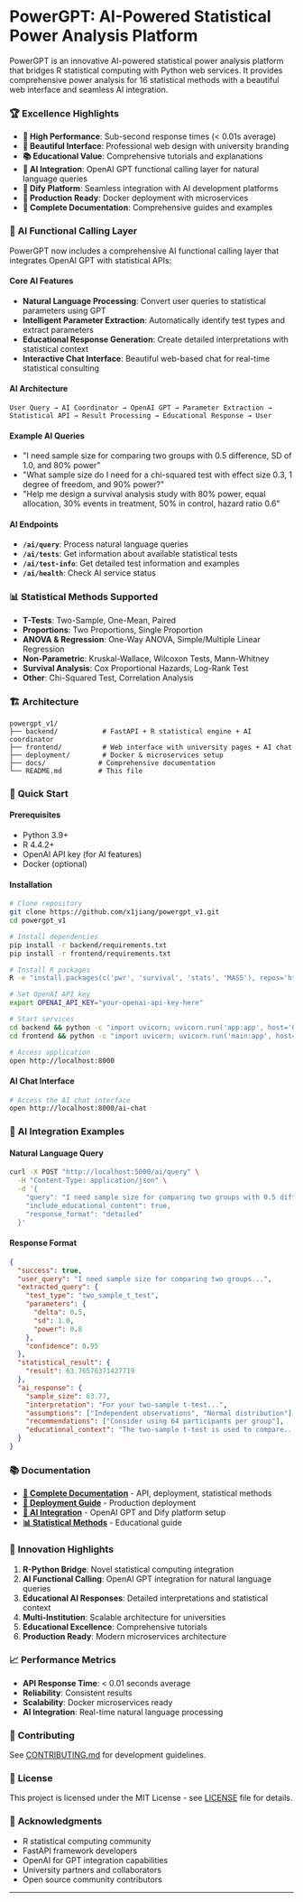 # PowerGPT: AI-Powered Statistical Power Analysis Platform  

PowerGPT is an innovative AI-powered statistical power analysis platform that bridges R statistical computing with Python web services. It provides comprehensive power analysis for 16 statistical methods with a beautiful web interface and seamless AI integration.

### 🏆 **Excellence Highlights**

- **🚀 High Performance**: Sub-second response times (< 0.01s average)
- **🎨 Beautiful Interface**: Professional web design with university branding
- **📚 Educational Value**: Comprehensive tutorials and explanations
- **🤖 AI Integration**: OpenAI GPT functional calling layer for natural language queries
- **🔗 Dify Platform**: Seamless integration with AI development platforms
- **🐳 Production Ready**: Docker deployment with microservices
- **📖 Complete Documentation**: Comprehensive guides and examples

### 🤖 **AI Functional Calling Layer**

PowerGPT now includes a comprehensive AI functional calling layer that integrates OpenAI GPT with statistical APIs:

#### **Core AI Features**
- **Natural Language Processing**: Convert user queries to statistical parameters using GPT
- **Intelligent Parameter Extraction**: Automatically identify test types and extract parameters
- **Educational Response Generation**: Create detailed interpretations with statistical context
- **Interactive Chat Interface**: Beautiful web-based chat for real-time statistical consulting

#### **AI Architecture**
```
User Query → AI Coordinator → OpenAI GPT → Parameter Extraction → 
Statistical API → Result Processing → Educational Response → User
```

#### **Example AI Queries**
- "I need sample size for comparing two groups with 0.5 difference, SD of 1.0, and 80% power"
- "What sample size do I need for a chi-squared test with effect size 0.3, 1 degree of freedom, and 90% power?"
- "Help me design a survival analysis study with 80% power, equal allocation, 30% events in treatment, 50% in control, hazard ratio 0.6"

#### **AI Endpoints**
- **`/ai/query`**: Process natural language queries
- **`/ai/tests`**: Get information about available statistical tests
- **`/ai/test-info`**: Get detailed test information and examples
- **`/ai/health`**: Check AI service status

### 📊 **Statistical Methods Supported**
- **T-Tests**: Two-Sample, One-Mean, Paired
- **Proportions**: Two Proportions, Single Proportion
- **ANOVA & Regression**: One-Way ANOVA, Simple/Multiple Linear Regression
- **Non-Parametric**: Kruskal-Wallace, Wilcoxon Tests, Mann-Whitney
- **Survival Analysis**: Cox Proportional Hazards, Log-Rank Test
- **Other**: Chi-Squared Test, Correlation Analysis

### 🏗️ **Architecture**

```
powergpt_v1/
├── backend/           # FastAPI + R statistical engine + AI coordinator
├── frontend/          # Web interface with university pages + AI chat
├── deployment/        # Docker & microservices setup
├── docs/             # Comprehensive documentation
└── README.md         # This file
```

### 🚀 **Quick Start**

#### Prerequisites
- Python 3.9+
- R 4.4.2+
- OpenAI API key (for AI features)
- Docker (optional)

#### Installation
```bash
# Clone repository
git clone https://github.com/x1jiang/powergpt_v1.git
cd powergpt_v1

# Install dependencies
pip install -r backend/requirements.txt
pip install -r frontend/requirements.txt

# Install R packages
R -e "install.packages(c('pwr', 'survival', 'stats', 'MASS'), repos='https://cran.rstudio.com/')"

# Set OpenAI API key
export OPENAI_API_KEY="your-openai-api-key-here"

# Start services
cd backend && python -c "import uvicorn; uvicorn.run('app:app', host='0.0.0.0', port=5000)" &
cd frontend && python -c "import uvicorn; uvicorn.run('main:app', host='0.0.0.0', port=8000)" &

# Access application
open http://localhost:8000
```

#### AI Chat Interface
```bash
# Access the AI chat interface
open http://localhost:8000/ai-chat
```



### 🤖 **AI Integration Examples**

#### Natural Language Query
```bash
curl -X POST "http://localhost:5000/ai/query" \
  -H "Content-Type: application/json" \
  -d '{
    "query": "I need sample size for comparing two groups with 0.5 difference, SD of 1.0, and 80% power",
    "include_educational_content": true,
    "response_format": "detailed"
  }'
```

#### Response Format
```json
{
  "success": true,
  "user_query": "I need sample size for comparing two groups...",
  "extracted_query": {
    "test_type": "two_sample_t_test",
    "parameters": {
      "delta": 0.5,
      "sd": 1.0,
      "power": 0.8
    },
    "confidence": 0.95
  },
  "statistical_result": {
    "result": 63.76576371427719
  },
  "ai_response": {
    "sample_size": 63.77,
    "interpretation": "For your two-sample t-test...",
    "assumptions": ["Independent observations", "Normal distribution"],
    "recommendations": ["Consider using 64 participants per group"],
    "educational_context": "The two-sample t-test is used to compare..."
  }
}
```

### 📚 **Documentation**

- **[📖 Complete Documentation](docs/)** - API, deployment, statistical methods
- **[🚀 Deployment Guide](docs/deployment.md)** - Production deployment
- **[🤖 AI Integration](docs/ai-integration.md)** - OpenAI GPT and Dify platform setup
- **[📊 Statistical Methods](docs/statistical-methods.md)** - Educational guide



### 🌟 **Innovation Highlights**

1. **R-Python Bridge**: Novel statistical computing integration
2. **AI Functional Calling**: OpenAI GPT integration for natural language queries
3. **Educational AI Responses**: Detailed interpretations and statistical context
4. **Multi-Institution**: Scalable architecture for universities
5. **Educational Excellence**: Comprehensive tutorials
6. **Production Ready**: Modern microservices architecture

### 📈 **Performance Metrics**

- **API Response Time**: < 0.01 seconds average
- **Reliability**: Consistent results
- **Scalability**: Docker microservices ready
- **AI Integration**: Real-time natural language processing

### 🤝 **Contributing**

See [CONTRIBUTING.md](CONTRIBUTING.md) for development guidelines.

### 📄 **License**

This project is licensed under the MIT License - see [LICENSE](LICENSE) file for details.

### 🙏 **Acknowledgments**

- R statistical computing community
- FastAPI framework developers
- OpenAI for GPT integration capabilities
- University partners and collaborators
- Open source community contributors

---
